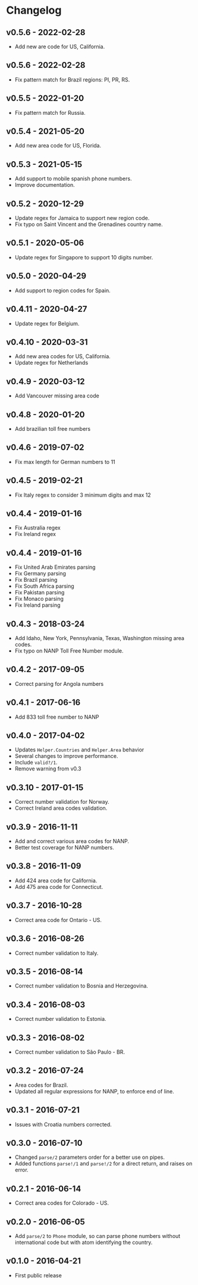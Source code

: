 # Changelog

## v0.5.6 - 2022-02-28

  * Add new are code for US, California.

## v0.5.6 - 2022-02-28

  * Fix pattern match for Brazil regions: PI, PR, RS.

## v0.5.5 - 2022-01-20

  * Fix pattern match for Russia.

## v0.5.4 - 2021-05-20

  * Add new area code for US, Florida.

## v0.5.3 - 2021-05-15

  * Add support to mobile spanish phone numbers.
  * Improve documentation.

## v0.5.2 - 2020-12-29

  * Update regex for Jamaica to support new region code.
  * Fix typo on Saint Vincent and the Grenadines country name.

## v0.5.1 - 2020-05-06

  * Update regex for Singapore to support 10 digits number.

## v0.5.0 - 2020-04-29

  * Add support to region codes for Spain.

## v0.4.11 - 2020-04-27

  * Update regex for Belgium.

## v0.4.10 - 2020-03-31

  * Add new area codes for US, California.
  * Update regex for Netherlands

## v0.4.9 - 2020-03-12

  * Add Vancouver missing area code

## v0.4.8 - 2020-01-20

  * Add brazilian toll free numbers

## v0.4.6 - 2019-07-02

  * Fix max length for German numbers to 11

## v0.4.5 - 2019-02-21

  * Fix Italy regex to consider 3 minimum digits and max 12

## v0.4.4 - 2019-01-16

  * Fix Australia regex
  * Fix Ireland regex

## v0.4.4 - 2019-01-16

  * Fix United Arab Emirates parsing
  * Fix Germany parsing
  * Fix Brazil parsing
  * Fix South Africa parsing
  * Fix Pakistan parsing
  * Fix Monaco parsing
  * Fix Ireland parsing

## v0.4.3 - 2018-03-24

  * Add Idaho, New York, Pennsylvania, Texas, Washington missing area codes.
  * Fix typo on NANP Toll Free Number module.

## v0.4.2 - 2017-09-05

  * Correct parsing for Angola numbers

## v0.4.1 - 2017-06-16

  * Add 833 toll free number to NANP

## v0.4.0 - 2017-04-02

  * Updates `Helper.Countries` and `Helper.Area` behavior
  * Several changes to improve performance.
  * Include `valid?/1`.
  * Remove warning from v0.3

## v0.3.10 - 2017-01-15

  * Correct number validation for Norway.
  * Correct Ireland area codes validation.

## v0.3.9 - 2016-11-11

  * Add and correct various area codes for NANP.
  * Better test coverage for NANP numbers.

## v0.3.8 - 2016-11-09

  * Add 424 area code for California.
  * Add 475 area code for Connecticut.

## v0.3.7 - 2016-10-28

  * Correct area code for Ontario - US.

## v0.3.6 - 2016-08-26

  * Correct number validation to Italy.

## v0.3.5 - 2016-08-14

  * Correct number validation to Bosnia and Herzegovina.

## v0.3.4 - 2016-08-03

  * Correct number validation to Estonia.

## v0.3.3 - 2016-08-02

  * Correct number validation to São Paulo - BR.

## v0.3.2 - 2016-07-24

  * Area codes for Brazil.
  * Updated all regular expressions for NANP, to enforce end of line.

## v0.3.1 - 2016-07-21

  * Issues with Croatia numbers corrected.

## v0.3.0 - 2016-07-10

  * Changed `parse/2` parameters order for a better use on pipes.
  * Added functions `parse!/1` and `parse!/2` for a direct return, and raises on error.

## v0.2.1 - 2016-06-14

  * Correct area codes for Colorado - US.

## v0.2.0 - 2016-06-05

  * Add `parse/2` to `Phone` module, so can parse phone numbers without international code but with atom identifying the country.

## v0.1.0 - 2016-04-21

  * First public release

